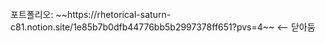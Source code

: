 <!-- [![Solved.ac Profile](http://mazassumnida.wtf/api/v2/generate_badge?boj=skwo27)](https://solved.ac/skwo27/) -->  
<br>
포트폴리오: ~~https://rhetorical-saturn-c81.notion.site/1e85b7b0dfb44776bb5b2997378ff651?pvs=4~~ <-- 닫아둠
